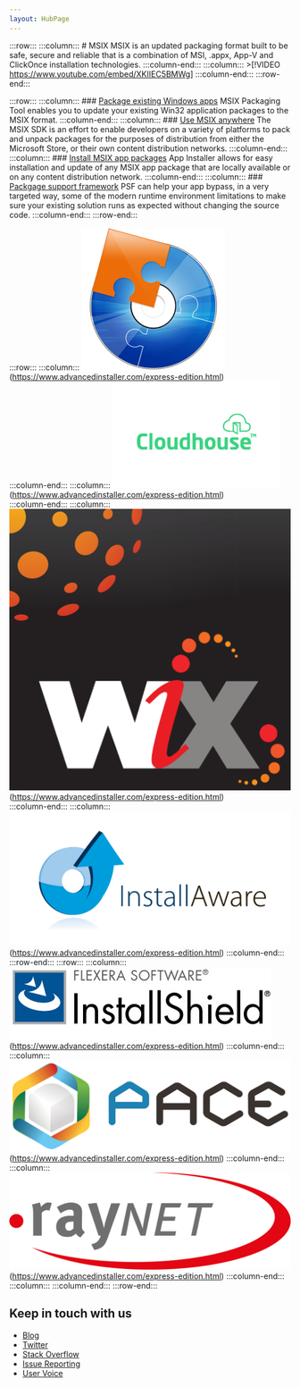 ```yaml
---
layout: HubPage
---
```


:::row:::
    :::column:::
       # MSIX
        MSIX is an updated packaging format built to be safe, secure and reliable that is a combination of MSI, .appx, App-V and ClickOnce installation technologies. 
    :::column-end:::
    :::column:::
        >[!VIDEO https://www.youtube.com/embed/XKIIEC5BMWg]
    :::column-end:::
:::row-end:::


:::row:::
    :::column:::
        ### [Package existing Windows apps](color.md)
        MSIX Packaging Tool enables you to update your existing Win32 application packages to the MSIX format.
    :::column-end:::
    :::column:::
        ### [Use MSIX anywhere](typography.md)
      The MSIX SDK is an effort to enable developers on a variety of platforms to pack and unpack packages for the purposes of distribution from either the Microsoft Store, or their own content distribution networks.
    :::column-end:::
        :::column:::
        ### [Install MSIX app packages](color.md)
        App Installer allows for easy installation and update of any MSIX app package that are locally available or on any content distribution network.
    :::column-end:::
    :::column:::
       ### [Packgage support framework](typography.md)
PSF can help your app bypass, in a very targeted way, some of the modern runtime environment limitations to make sure your existing solution runs as expected without changing the source code.
    :::column-end:::
:::row-end:::


:::row:::
    :::column:::
       ![alt+text](images/ai-logo.png)(https://www.advancedinstaller.com/express-edition.html)  
    :::column-end:::
    :::column:::
        ![alt+text](images/chouse-logo.png)(https://www.advancedinstaller.com/express-edition.html)  
    :::column-end:::
    :::column:::
	![alt+text](images/fg-logo.png)(https://www.advancedinstaller.com/express-edition.html)     
	:::column-end:::
    :::column:::
	 ![alt+text](images/installaware-logo.png)(https://www.advancedinstaller.com/express-edition.html)
	 :::column-end:::
:::row-end:::
:::row:::
    :::column:::
	![alt+text](images/installshield-logo.jpg)(https://www.advancedinstaller.com/express-edition.html)
	:::column-end:::
    :::column:::
	![alt+text](images/pace-logo.png)(https://www.advancedinstaller.com/express-edition.html)
	:::column-end:::
    :::column:::
	![alt+text](images/raynet-logo.png)(https://www.advancedinstaller.com/express-edition.html)
	:::column-end:::
    :::column:::
	:::column-end:::
:::row-end:::

</div>
 <div class="container centered pageFooter">
        <h2>Keep in touch with us</h2>
        <ul class="links">
           <li>
                <a href="https://go.microsoft.com/fwlink/?linkid=833100">
                    Blog
                </a>
            </li>
            <li>
                <a href="https://go.microsoft.com/fwlink/?linkid=833101">
                    Twitter
                </a>
            </li>
            <li>
                <a href="https://go.microsoft.com/fwlink/?linkid=833103">
                    Stack Overflow
                </a>
            </li>
            <li>
                <a href="https://go.microsoft.com/fwlink/?linkid=874480">
                    Issue Reporting
                </a>
            </li>
            <li>
                <a href="https://go.microsoft.com/fwlink/?linkid=833105">
                    User Voice
                </a>
            </li>
        </ul>
    </div>
</div>